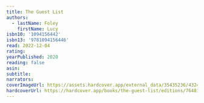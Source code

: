 ```yaml
---
title: The Guest List
authors:
  - lastName: Foley
    firstName: Lucy
isbn10: '1094156442'
isbn13: '9781094156446'
read: 2022-12-04
rating:
yearPublished: 2020
reading: false
asin:
subtitle:
narrators:
coverImageUrl: https://assets.hardcover.app/external_data/35435236/43242e719c3badc4629b1728254757cba51d2d7f.jpeg
hardcoverUrl: https://hardcover.app/books/the-guest-list/editions/7648184
---
```

